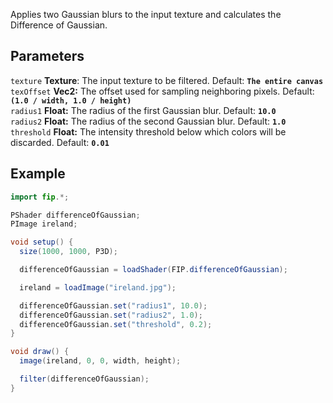 Applies two Gaussian blurs to the input texture and calculates the Difference of Gaussian.

## Parameters
`texture` **Texture**: The input texture to be filtered. Default: **`The entire canvas`**
<br>
`texOffset` **Vec2:** The offset used for sampling neighboring pixels. Default: **`(1.0 / width, 1.0 / height)`**
<br>
`radius1` **Float:** The radius of the first Gaussian blur. Default: **`10.0`**
<br>
`radius2` **Float:** The radius of the second Gaussian blur. Default: **`1.0`**
<br>
`threshold` **Float:** The intensity threshold below which colors will be discarded. Default: **`0.01`**

## Example
```java
import fip.*;

PShader differenceOfGaussian;
PImage ireland;

void setup() {
  size(1000, 1000, P3D);

  differenceOfGaussian = loadShader(FIP.differenceOfGaussian);

  ireland = loadImage("ireland.jpg");

  differenceOfGaussian.set("radius1", 10.0);
  differenceOfGaussian.set("radius2", 1.0);
  differenceOfGaussian.set("threshold", 0.2);
}

void draw() {
  image(ireland, 0, 0, width, height);

  filter(differenceOfGaussian);
}
```